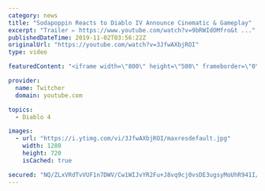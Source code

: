 ```yaml
---
category: news
title: "Sodapoppin Reacts to Diablo IV Announce Cinematic & Gameplay"
excerpt: "Trailer ▻ https://www.youtube.com/watch?v=9bRWIdOMfro&t ..."
publishedDateTime: 2019-11-02T03:56:22Z
originalUrl: "https://youtube.com/watch?v=3JfwAXbjROI"
type: video

featuredContent: "<iframe width=\"800\" height=\"500\" frameborder=\"0\" src=\"https://www.youtube.com/embed/3JfwAXbjROI\" allow=\"accelerometer; autoplay; encrypted-media; gyroscope; picture-in-picture\" allowfullscreen></iframe>"

provider:
  name: Twitcher
  domain: youtube.com

topics:
  - Diablo 4

images:
  - url: "https://i.ytimg.com/vi/3JfwAXbjROI/maxresdefault.jpg"
    width: 1280
    height: 720
    isCached: true

secured: "NQ/ZLxVRdTvVUF1n7DWV/Cw1WIJvYR2Fu+J8vq9cj0vsDE3ugsyMoUhR941I/DEW08sCML7BOrojCQujTRxpWMYDCWo84PxDO5IqkkZx9DbpFAA6tWeTYkOsFB9jSxGx+/Oy6BfxMyyVaYzMpO+UZjKsrLbAKZwIt4r9jf8KqDsL7I3kAdSUk1qxjFCdH9mL2vgokykgmduF11KH2vuo7WNotK70U1VlIgnkS2EsWUmxps6LwMrRN0v9Sk1lcmVfEODQ3uOfJkwU+JMWAAFmgaHUOo+lb6nJeBNIOWrAXL3pxgDiR6x6qJkwYiJ6W2r59RDHKTjbmn/mk6Hajl5+L+cmXIBnmSKglLGeOrV5B1XasSKHyKFgxeK86AEkwI4J/2LZ6i4aMBOJY5knHkT7vO2JxoVSPhPpUcFnnUt8Hj6xh62afMYPAa0XMloeTPsJ;ng6ralbY4PSvlLqOS2jsbw=="
---
```


